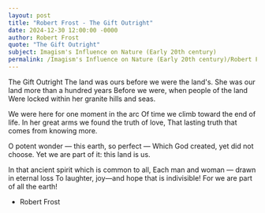 ```yaml
---
layout: post
title: "Robert Frost - The Gift Outright"
date: 2024-12-30 12:00:00 -0000
author: Robert Frost
quote: "The Gift Outright"
subject: Imagism's Influence on Nature (Early 20th century)
permalink: /Imagism's Influence on Nature (Early 20th century)/Robert Frost/Robert Frost - The Gift Outright
---
```


The Gift Outright
The land was ours before we were the land's.
She was our land more than a hundred years
Before we were, when people of the land
Were locked within her granite hills and seas.

We were here for one moment in the arc
Of time we climb toward the end of life.
In her great arms we found the truth of love,
That lasting truth that comes from knowing more.

O potent wonder — this earth, so perfect —
Which God created, yet did not choose.
Yet we are part of it: this land is us.

In that ancient spirit which is common to all,
Each man and woman — drawn in eternal loss
To laughter, joy—and hope that is indivisible!
For we are part of all the earth!

- Robert Frost
